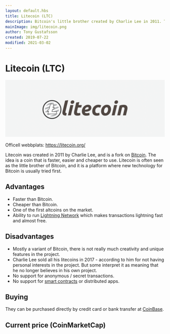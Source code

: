 ```yaml
---
layout: default.hbs
title: Litecoin (LTC)
description: Bitcoin's little brother created by Charlie Lee in 2011. The idea is a faster, easier and cheaper currency than BTC.
mainImage: img/litecoin.png
author: Tony Gustafsson
created: 2019-07-22
modified: 2021-03-02
---
```


# Litecoin (LTC)

![Litecoin](../img/litecoin.png 'Litecoin')

Officell webbplats: https://litecoin.org/

Litecoin was created in 2011 by Charlie Lee, and is a fork on [Bitcoin](/cryptocurrencies/bitcoin.html). The idea is a coin that is faster, easier and cheaper to use. Litecoin is often seen as the little brother of Bitcoin, and it is a platform where new technology for Bitcoin is usually tried first.

## Advantages

-   Faster than Bitcoin.
-   Cheaper than Bitcoin.
-   One of the first altcoins on the market.
-   Ability to run [Lightning Network](/technology/lightning-network.html) which makes transactions lightning fast and almost free.

## Disadvantages

-   Mostly a variant of Bitcoin, there is not really much creativity and unique features in the project.
-   Charlie Lee sold all his litecoins in 2017 - according to him for not having personal interests in the project. But some interpret it as meaning that he no longer believes in his own project.
-   No support for anonymous / secret transactions.
-   No support for [smart contracts](/technology/smart-contracts.html) or distributed apps.

## Buying

They can be purchased directly by credit card or bank transfer at [CoinBase](https://www.coinbase.com/).

## Current price (CoinMarketCap)

<script src="https://widgets.coingecko.com/coingecko-coin-ticker-widget.js"></script>

<coingecko-coin-ticker-widget currency="usd" coin-id="litecoin" locale="en"></coingecko-coin-ticker-widget>
